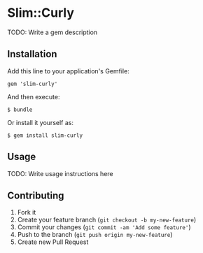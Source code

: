# Slim::Curly

TODO: Write a gem description

## Installation

Add this line to your application's Gemfile:

    gem 'slim-curly'

And then execute:

    $ bundle

Or install it yourself as:

    $ gem install slim-curly

## Usage

TODO: Write usage instructions here

## Contributing

1. Fork it
2. Create your feature branch (`git checkout -b my-new-feature`)
3. Commit your changes (`git commit -am 'Add some feature'`)
4. Push to the branch (`git push origin my-new-feature`)
5. Create new Pull Request
